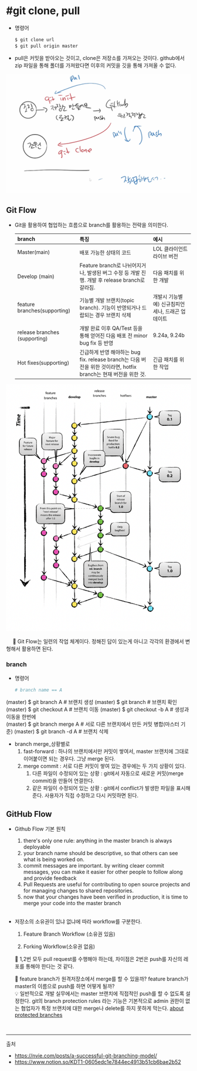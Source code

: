 # #git clone, pull
- 명령어
    ```bash
    $ git clone url 
    $ git pull origin master

- pull은 커밋을 받아오는 것이고, clone은 저장소를 가져오는 것이다. 
    github에서 zip 파일을 통해 폴더를 가져왔다면 이후의 커밋을 깃을 통해 가져올 수 없다. 
    

 ![image-20220707195912445](git_pull,clone,branch,etc.assets/image-20220707195912445.png)

## Git Flow

- Git을 활용하여 협업하는 흐름으로 branch를 활용하는 전략을 의미한다.

  | branch                        | 특징                                                         | 예시                                               |
  | ----------------------------- | ------------------------------------------------------------ | -------------------------------------------------- |
  | Master(main)                  | 배포 가능한 상태의 코드                                      | LOL 클라이언트 라이브 버전                         |
  | Develop (main)                | Feature branch로 나뉘어지거나, 발생된 버그 수정 등 개발 진행. 개발 후 release branch로 갈라짐. | 다음 패치를 위한 개발                              |
  | feature branches(supporting)  | 기능별 개발 브랜치(topic branch). 기능이 반영되거나 드랍되는 경우 브랜치 삭제 | 개발시 기능별 예) 신규침피언 세나, 드래곤 업데이트 |
  | release branches (supporting) | 개발 완료 이후 QA/Test 등을 통해 얻어진 다음 배포 전 minor bug fix 등 반영 | 9.24a, 9.24b                                       |
  | Hot fixes(supporting)         | 긴급하게 반영 해야하는 bug fix. release branch는 다음 버전을 위한 것이라면, hotfix branch는 현재 버전을 위한 것. | 긴급 패치를 위한 작업                              |

![스크린샷 2022-07-07 오후 5.50.00](git_pull,clone,branch,etc.assets/image-git_workflow.png)


&emsp; 🐝 Git Flow는 일련의 작업 체계이다. 정해진 답이 있는게 아니고 각각의 환경에서 변형해서 활용하면 된다.<br> 

### branch
- 명령어

  ```bash
  # branch name == A
(master) $ git branch A    # 브랜치 생성
(master) $ git branch    # 브랜치 확인
(master) $ git checkout A    # 브랜치 이동
(master) $ git checkout -b A    # 생성과 이동을 한번에
<br>
(master) $ git branch merge A    # 서로 다른 브랜치에서 만든 커밋 병합(마스터 기준)
(master) $ git branch -d A    # 브랜치 삭제

- branch merge_상황별로
	1. fast-forward :   하나의 브랜치에서만 커밋이 쌓여서, master 브랜치에 그대로 이어붙이면 되는 경우다. 그냥 merge 된다.
	2. merge commit : 서로 다른 커밋이 쌓여 있는 경우에는 두 가지 상황이 있다.
		1. 다른 파일이 수정되어 있는 상황 :   git에서 자동으로 새로운 커밋(merge commit)을 만들어 연결한다. 
		2. 같은 파일이 수정되어 있는 상황 :   git에서 conflict가 발생한 파일을 표시해준다. 사용자가 직접 수정하고 다시 커밋하면 된다. <br>

## GitHub Flow
- Github Flow 기본 원칙
  1. there's only one rule:   anything in the master branch is always deployable
  2. your branch name should be descriptive, so that others can see what is being worked on.
  3. commit messages are important. by writing cleaer commit messages, you can make it easier for other people to follow along and provide feedback
  4. Pull Requests are useful for contributing to open source projects and for managing changes to shared repositories.
  5. now that your changes have been verified in production, it is time to merge your code into the master branch
  <br>
  
- 저장소의 소유권이 있냐 없냐에 따라 workflow를 구분한다.
	1. Feature Branch Workflow (소유권 있음) 
	
  2. Forking Workflow(소유권 없음) 
     
  
    🐝 1,2번 모두 pull request를 수행해야 하는데, 차이점은 2번은 push를 자신의 레포를 통해야 한다는 것 같다.
  
    👀  feature branch가 원격저장소에서 merge를 할 수 있을까?
           feature branch가 master의 이름으로 push를 하면 어떻게 될까? 
           <br>
    💡 일반적으로 개발 실무에서는 master	브랜치에 직접적인 push를 할 수 없도록 설정한다. git의 branch protection rules 라는 기능은 기본적으로 admin 권한이 없는 협업자가 특정 브랜치에 대한 merge나 delete를 하지 못하게 막는다. 
    [about protected branches](https://docs.github.com/en/repositories/configuring-branches-and-merges-in-your-repository/defining-the-mergeability-of-pull-requests/about-protected-branches)
	
	<br>
---

출처

- https://nvie.com/posts/a-successful-git-branching-model/
- https://www.notion.so/KDT1-0605edc1e7844ec4913b51cb6bae2b52